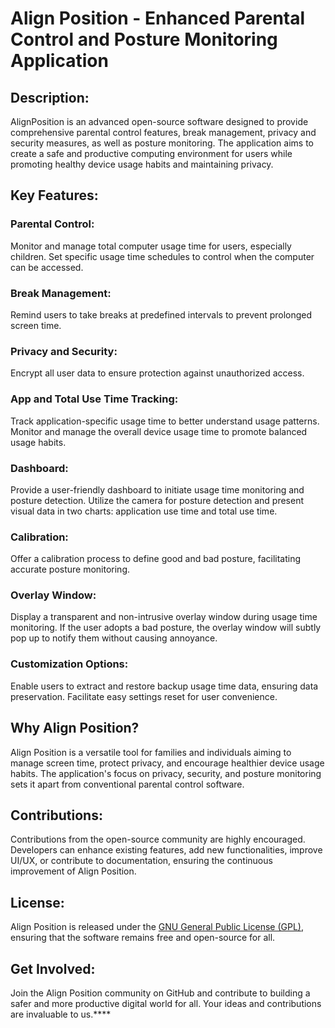 # Align Position - Enhanced Parental Control and Posture Monitoring Application

## Description:
AlignPosition is an advanced open-source software designed to provide comprehensive parental control features, break management, privacy and security measures, as well as posture monitoring. The application aims to create a safe and productive computing environment for users while promoting healthy device usage habits and maintaining privacy.

## Key Features:

### Parental Control:
Monitor and manage total computer usage time for users, especially children.
Set specific usage time schedules to control when the computer can be accessed.

### Break Management:
Remind users to take breaks at predefined intervals to prevent prolonged screen time.

### Privacy and Security:
Encrypt all user data to ensure protection against unauthorized access.

### App and Total Use Time Tracking:
Track application-specific usage time to better understand usage patterns.
Monitor and manage the overall device usage time to promote balanced usage habits.

### Dashboard:
Provide a user-friendly dashboard to initiate usage time monitoring and posture detection.
Utilize the camera for posture detection and present visual data in two charts: application use time and total use time.

### Calibration:
Offer a calibration process to define good and bad posture, facilitating accurate posture monitoring.

### Overlay Window:
Display a transparent and non-intrusive overlay window during usage time monitoring.
If the user adopts a bad posture, the overlay window will subtly pop up to notify them without causing annoyance.

### Customization Options:
Enable users to extract and restore backup usage time data, ensuring data preservation.
Facilitate easy settings reset for user convenience.

## Why Align Position?
 Align Position is a versatile tool for families and individuals aiming to manage screen time, protect privacy, and encourage healthier device usage habits. The application's focus on privacy, security, and posture monitoring sets it apart from conventional parental control software.

## Contributions:
Contributions from the open-source community are highly encouraged. Developers can enhance existing features, add new functionalities, improve UI/UX, or contribute to documentation, ensuring the continuous improvement of Align Position.

## License:
 Align Position is released under the [GNU General Public License (GPL)](https://www.gnu.org/licenses/old-licenses/gpl-2.0.en.html), ensuring that the software remains free and open-source for all.

## Get Involved:
Join the  Align Position community on GitHub and contribute to building a safer and more productive digital world for all. Your ideas and contributions are invaluable to us.****
